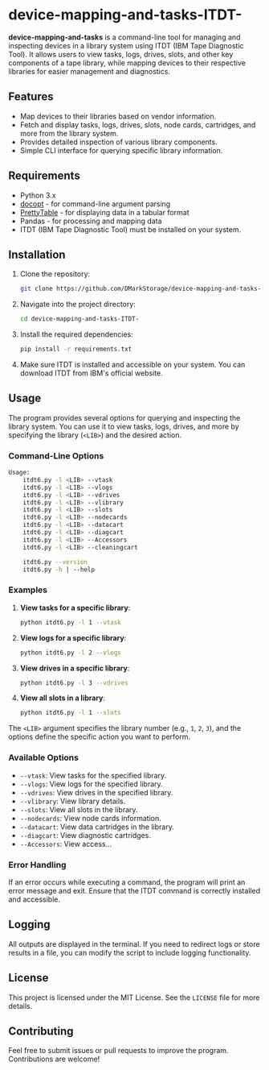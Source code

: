 # device-mapping-and-tasks-ITDT-
**device-mapping-and-tasks** is a command-line tool for managing and inspecting devices in a library system using ITDT (IBM Tape Diagnostic Tool). It allows users to view tasks, logs, drives, slots, and other key components of a tape library, while mapping devices to their respective libraries for easier management and diagnostics.

## Features

- Map devices to their libraries based on vendor information.
- Fetch and display tasks, logs, drives, slots, node cards, cartridges, and more from the library system.
- Provides detailed inspection of various library components.
- Simple CLI interface for querying specific library information.

## Requirements

- Python 3.x
- [docopt](https://github.com/docopt/docopt) - for command-line argument parsing
- [PrettyTable](https://pypi.org/project/prettytable/) - for displaying data in a tabular format
- Pandas - for processing and mapping data
- ITDT (IBM Tape Diagnostic Tool) must be installed on your system.

## Installation

1. Clone the repository:
    ```bash
    git clone https://github.com/DMarkStorage/device-mapping-and-tasks-ITDT-.git
    ```

2. Navigate into the project directory:
    ```bash
    cd device-mapping-and-tasks-ITDT-
    ```

3. Install the required dependencies:
    ```bash
    pip install -r requirements.txt
    ```

4. Make sure ITDT is installed and accessible on your system. You can download ITDT from IBM's official website.

## Usage

The program provides several options for querying and inspecting the library system. You can use it to view tasks, logs, drives, and more by specifying the library (`<LIB>`) and the desired action.

### Command-Line Options

```bash
Usage:
    itdt6.py -l <LIB> --vtask
    itdt6.py -l <LIB> --vlogs
    itdt6.py -l <LIB> --vdrives
    itdt6.py -l <LIB> --vlibrary
    itdt6.py -l <LIB> --slots
    itdt6.py -l <LIB> --nodecards
    itdt6.py -l <LIB> --datacart
    itdt6.py -l <LIB> --diagcart
    itdt6.py -l <LIB> --Accessors
    itdt6.py -l <LIB> --cleaningcart

    itdt6.py --version
    itdt6.py -h | --help
```

### Examples

1. **View tasks for a specific library**:
    ```bash
    python itdt6.py -l 1 --vtask
    ```

2. **View logs for a specific library**:
    ```bash
    python itdt6.py -l 2 --vlogs
    ```

3. **View drives in a specific library**:
    ```bash
    python itdt6.py -l 3 --vdrives
    ```

4. **View all slots in a library**:
    ```bash
    python itdt6.py -l 1 --slots
    ```

The `<LIB>` argument specifies the library number (e.g., `1`, `2`, `3`), and the options define the specific action you want to perform.

### Available Options

- `--vtask`: View tasks for the specified library.
- `--vlogs`: View logs for the specified library.
- `--vdrives`: View drives in the specified library.
- `--vlibrary`: View library details.
- `--slots`: View all slots in the library.
- `--nodecards`: View node cards information.
- `--datacart`: View data cartridges in the library.
- `--diagcart`: View diagnostic cartridges.
- `--Accessors`: View access...

### Error Handling

If an error occurs while executing a command, the program will print an error message and exit. Ensure that the ITDT command is correctly installed and accessible.

## Logging

All outputs are displayed in the terminal. If you need to redirect logs or store results in a file, you can modify the script to include logging functionality.

## License

This project is licensed under the MIT License. See the `LICENSE` file for more details.

## Contributing

Feel free to submit issues or pull requests to improve the program. Contributions are welcome!
